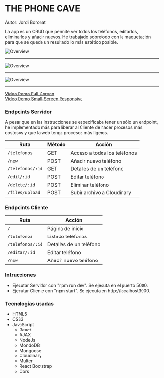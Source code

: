 # THE PHONE CAVE

Autor: Jordi Boronat

La app es un CRUD que permite ver todos los teléfonos, editarlos, eliminarlos y añadir nuevos. He trabajado sobretodo con la maquetación para que se quede un resultado lo más estético posible. 

<img src="https://res.cloudinary.com/jordi-ironhack/image/upload/v1610908988/fotos-webuild/Captura_de_pantalla_2021-01-17_a_las_19.38.57_d5e8rz.png" alt="Overview">

<hr></hr>
<img src="https://res.cloudinary.com/jordi-ironhack/image/upload/v1610908989/fotos-webuild/Captura_de_pantalla_2021-01-17_a_las_19.39.11_ekltya.png" alt="Overview">
<hr></hr>

<img src="https://res.cloudinary.com/jordi-ironhack/image/upload/v1610908981/fotos-webuild/phone-detail_nfg4al.png" alt="Overview">
<hr></hr>

[Video Demo Full-Screen](https://www.youtube.com/watch?v=iPaZZSIoEUs&ab_channel=JordiBoronatAr%C3%A9valo)
<br>
[Video Demo Small-Screen Responsive](https://www.youtube.com/watch?v=0XEqtWAwMJc&ab_channel=JordiBoronatAr%C3%A9valo)


### Endpoints Servidor

A pesar que en las instrucciones se especificaba tener un sólo un endpoint, he implementado más para liberar al Cliente de hacer procesos más costosos y que la web tenga procesos más ligeros.

| Ruta        | Método           | Acción  |
  | ------------- | ------------- | ------------- |
  | `/telefonos`  | GET | Acceso a todos los teléfonos |
  | `/new` | POST | Añadir nuevo teléfono |
  | `/telefonos/:id` | GET | Detalles de un teléfono  |
  | `/edit/:id` | POST | Editar teléfono  |
  | `/delete/:id` | POST | Eliminar teléfono  |
  | `/files/upload` | POST | Subir archivo a Cloudinary  |
 
 ### Endpoints Cliente


| Ruta        |  Acción  |
  | ------------- | ------------- | 
  | `/`  | Página de inicio |
  | `/telefonos` | Listado teléfonos |
  | `/telefonos/:id` | Detalles de un teléfono  |
  | `/editar/:id` | Editar teléfono  |
  | `/new` | Añadir nuevo teléfono  |


  ### Intrucciones

  - Ejecutar Servidor con "npm run dev". Se ejecuta en el puerto 5000.
  - Ejecutar Cliente con "npm start". Se ejecuta en http://localhost3000.




### Tecnologías usadas
- HTML5 
- CSS3
- JavaScript
  - React
  - AJAX
  - NodeJs
  - MondoDB
  - Mongoose
  - Cloudinary
  - Multer
  - React Bootstrap
  - Cors 
